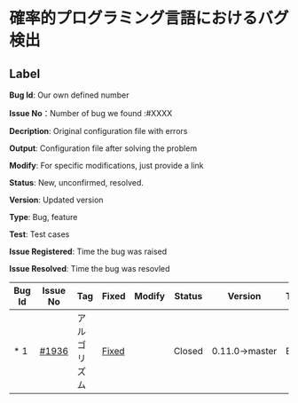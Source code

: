 # 確率的プログラミング言語におけるバグ検出
## Label
**Bug Id**: Our own defined number  

**Issue No**：Number of bug we found :#XXXX  

**Decription**: Original configuration file with errors

**Output**: Configuration file after solving the problem  

**Modify**: For specific modifications, just provide a link 

**Status**: New, unconfirmed, resolved.   

**Version**: Updated version  

**Type**: Bug, feature  

**Test**: Test cases  

**Issue Registered**: Time the bug was raised  

**Issue Resolved**: Time the bug was resovled  

| Bug Id | Issue No | Tag | Fixed | Modify| Status |Version|Type|Test|Issue Registered | Issue Resolved |
| --- | --- | --- | --- | --- | --- | --- | --- | --- | --- | --- |
| * 1 | [#1936](https://github.com/stan-dev/stan/issues/1936#issue-161614691) | アルゴリズム | [Fixed](https://github.com/stan-dev/stan/commit/2a769a131b376c7b7c0464470346a55273d1dca0) | []() | Closed | 0.11.0→master | Bug | [Test](./Terra_2/Test_1) |  22 Jun 2016 | committed on 27 Jun 2016 |

